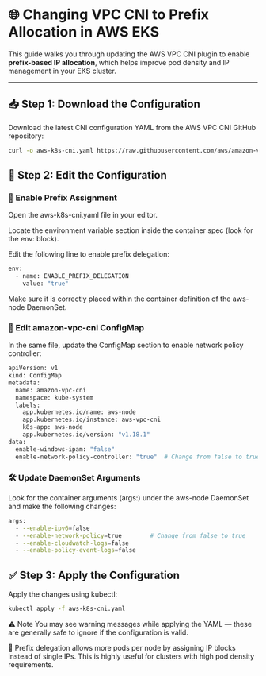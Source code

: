 # 🌐 Changing VPC CNI to Prefix Allocation in AWS EKS

This guide walks you through updating the AWS VPC CNI plugin to enable **prefix-based IP allocation**, which helps improve pod density and IP management in your EKS cluster.

---

## 📥 Step 1: Download the Configuration

Download the latest CNI configuration YAML from the AWS VPC CNI GitHub repository:

```bash
curl -o aws-k8s-cni.yaml https://raw.githubusercontent.com/aws/amazon-vpc-cni-k8s/master/config/master/aws-k8s-cni.yaml
```

## 📝 Step 2: Edit the Configuration
### 🔧 Enable Prefix Assignment
Open the aws-k8s-cni.yaml file in your editor.

Locate the environment variable section inside the container spec (look for the env: block).

Edit the following line to enable prefix delegation:
```bash
env:
  - name: ENABLE_PREFIX_DELEGATION
    value: "true"
```
Make sure it is correctly placed within the container definition of the aws-node DaemonSet.

### 🔄 Edit amazon-vpc-cni ConfigMap
In the same file, update the ConfigMap section to enable network policy controller:

```bash
apiVersion: v1
kind: ConfigMap
metadata:
  name: amazon-vpc-cni
  namespace: kube-system
  labels:
    app.kubernetes.io/name: aws-node
    app.kubernetes.io/instance: aws-vpc-cni
    k8s-app: aws-node
    app.kubernetes.io/version: "v1.18.1"
data:
  enable-windows-ipam: "false"
  enable-network-policy-controller: "true"  # Change from false to true
```
### 🛠️ Update DaemonSet Arguments
Look for the container arguments (args:) under the aws-node DaemonSet and make the following changes:
```bash
args:
  - --enable-ipv6=false
  - --enable-network-policy=true        # Change from false to true
  - --enable-cloudwatch-logs=false
  - --enable-policy-event-logs=false
```
##  ✅ Step 3: Apply the Configuration
Apply the changes using kubectl:

```bash
kubectl apply -f aws-k8s-cni.yaml
```
⚠️ Note
You may see warning messages while applying the YAML — these are generally safe to ignore if the configuration is valid.

📌 Prefix delegation allows more pods per node by assigning IP blocks instead of single IPs. This is highly useful for clusters with high pod density requirements.
